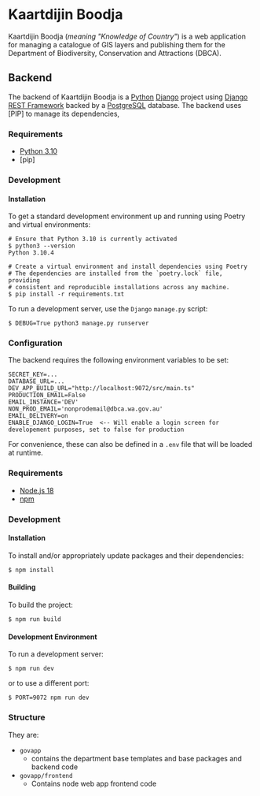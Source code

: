 # Kaartdijin Boodja
Kaartdijin Boodja (_meaning "Knowledge of Country"_) is a web application for managing a catalogue of GIS layers and
publishing them for the Department of Biodiversity, Conservation and Attractions (DBCA).

## Backend
The backend of Kaartdijin Boodja is a [Python](https://www.python.org/) [Django](https://www.djangoproject.com/) project
using [Django REST Framework](https://www.django-rest-framework.org/) backed by a [PostgreSQL](https://www.postgresql.org/)
database. The backend uses [PIP] to manage its dependencies,

### Requirements
* [Python 3.10](https://www.python.org/downloads/release/python-3100/)
* [pip]

### Development
#### Installation
To get a standard development environment up and running using Poetry and virtual environments:
```shell
# Ensure that Python 3.10 is currently activated
$ python3 --version
Python 3.10.4

# Create a virtual environment and install dependencies using Poetry
# The dependencies are installed from the `poetry.lock` file, providing
# consistent and reproducible installations across any machine.
$ pip install -r requirements.txt
```
To run a development server, use the `Django` `manage.py` script:
```shell
$ DEBUG=True python3 manage.py runserver
```

### Configuration
The backend requires the following environment variables to be set:
```shell
SECRET_KEY=...
DATABASE_URL=...
DEV_APP_BUILD_URL="http://localhost:9072/src/main.ts"
PRODUCTION_EMAIL=False
EMAIL_INSTANCE='DEV'
NON_PROD_EMAIL='nonprodemail@dbca.wa.gov.au'
EMAIL_DELIVERY=on
ENABLE_DJANGO_LOGIN=True  <-- Will enable a login screen for developement purposes, set to false for production
```
For convenience, these can also be defined in a `.env` file that will be loaded at runtime.

### Requirements
* [Node.js 18](https://nodejs.org/en/blog/release/v18.0.0/)
* [npm](https://www.npmjs.com/)

### Development
#### Installation
To install and/or appropriately update packages and their dependencies:
```shell
$ npm install
```

#### Building
To build the project:
```shell
$ npm run build
```

#### Development Environment
To run a development server:
```shell
$ npm run dev
```
or to use a different port:
```shell
$ PORT=9072 npm run dev
```

### Structure
They are:
- `govapp`
  - contains the department base templates and base packages and backend code
- `govapp/frontend` 
  - Contains node web app frontend code
